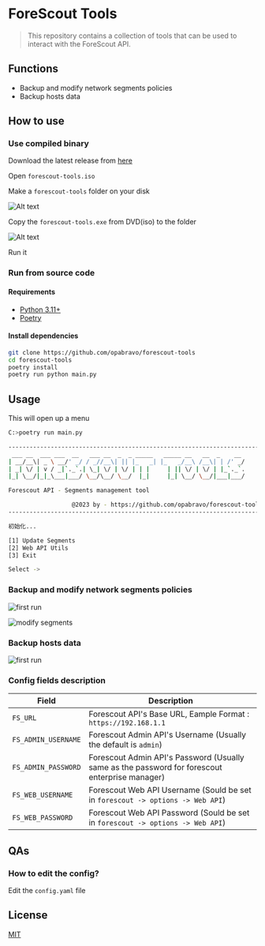 # ForeScout Tools

> This repository contains a collection of tools that can be used to interact with the ForeScout API.

## Functions

- Backup and modify network segments policies
- Backup hosts data

## How to use

### Use compiled binary

Download the latest release from [here](https://github.com/opabravo/ForeScout-Tools/releases/download/1.0/forescout-tools.iso)

Open `forescout-tools.iso`

Make a `forescout-tools` folder on your disk

![Alt text](img/4.png)

Copy the `forescout-tools.exe` from DVD(iso) to the folder

![Alt text](img/5.png)

Run it

### Run from source code

#### Requirements

- [Python 3.11+](https://www.python.org/downloads/)
- [Poetry](https://python-poetry.org/docs/#installation)

#### Install dependencies

```bash
git clone https://github.com/opabravo/forescout-tools
cd forescout-tools
poetry install
poetry run python main.py
```

## Usage

This will open up a menu

```bash
C:>poetry run main.py

------------------------------------------------------------------------
 ___ __  ___ ___  __   ___ __  _  _ _____   _____ __   __  _    __
| __/__\| _ \ __/' _/ / _//__\| || |_   _| |_   _/__\ /__\| | /' _/
| _| \/ | v / _|`._`.| \_| \/ | \/ | | |     | || \/ | \/ | |_`._`.
|_| \__/|_|_\___|___/ \__/\__/ \__/  |_|     |_| \__/ \__/|___|___/

Forescout API - Segments management tool

                  @2023 by - https://github.com/opabravo/forescout-tools
------------------------------------------------------------------------

初始化...

[1] Update Segments
[2] Web API Utils
[3] Exit

Select ->
```

### Backup and modify network segments policies

![first run](img/1.png)

![modify segments](img/2.png)

### Backup hosts data

![first run](img/3.png)

### Config fields description

| Field | Description |
| --- | --- |
| `FS_URL` | Forescout API's Base URL, Eample Format : `https://192.168.1.1` |
| `FS_ADMIN_USERNAME` | Forescout Admin API's Username (Usually the default is `admin`)|
| `FS_ADMIN_PASSWORD` | Forescout Admin API's Password (Usually same as the password for forescout enterprise manager)|
| `FS_WEB_USERNAME` | Forescout Web API Username (Sould be set in `forescout -> options -> Web API`) |
| `FS_WEB_PASSWORD` | Forescout Web API Password (Sould be set in `forescout -> options -> Web API`) |

## QAs

### How to edit the config?

Edit the `config.yaml` file

## License

[MIT](LICENSE)
